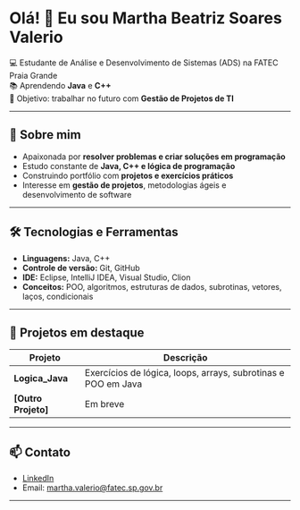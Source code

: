 # Olá! 👋 Eu sou Martha Beatriz Soares Valerio

💻 Estudante de Análise e Desenvolvimento de Sistemas (ADS) na FATEC Praia Grande  
📚 Aprendendo **Java** e **C++**  
🎯 Objetivo: trabalhar no futuro com **Gestão de Projetos de TI**

---

## 🚀 Sobre mim
- Apaixonada por **resolver problemas e criar soluções em programação**  
- Estudo constante de **Java, C++ e lógica de programação**  
- Construindo portfólio com **projetos e exercícios práticos**  
- Interesse em **gestão de projetos**, metodologias ágeis e desenvolvimento de software

---

## 🛠️ Tecnologias e Ferramentas
- **Linguagens:** Java, C++  
- **Controle de versão:** Git, GitHub  
- **IDE:** Eclipse, IntelliJ IDEA, Visual Studio, Clion  
- **Conceitos:** POO, algoritmos, estruturas de dados, subrotinas, vetores, laços, condicionais  

---

## 📂 Projetos em destaque
| Projeto | Descrição |
|---------|-----------|
| **Logica_Java** | Exercícios de lógica, loops, arrays, subrotinas e POO em Java |
| **[Outro Projeto]** | Em breve |


---

## 📫 Contato
- [LinkedIn](https://www.linkedin.com/in/martha-beatriz-soares-valerio-3bb7a52a7/)  
- Email: martha.valerio@fatec.sp.gov.br 

---

